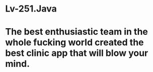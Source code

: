 # Lv-251.Java
# The best enthusiastic team in the whole fucking world created the best clinic app that will blow your mind.
